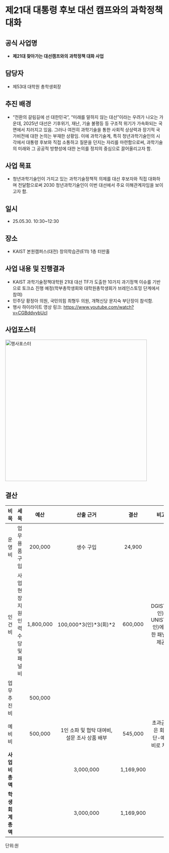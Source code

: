 제21대 대통령 후보 대선 캠프와의 과학정책대화
===

## 공식 사업명
- **제21대 찾아가는 대선캠프와의 과학정책 대화 사업**

## 담당자
- 제53대 대학원 총학생회장

## 추진 배경
- “전환의 갈림길에 선 대한민국”, “미래를 말하지 않는 대선”이라는 우려가 나오는 가운데, 2025년 대선은 기후위기, 재난, 기술 불평등 등 구조적 위기가 가속화되는 국면에서 치러지고 있음. 그러나 여전히 과학기술을 통한 사회적 상상력과 장기적 국가비전에 대한 논의는 부재한 상황임. 이에 과학기술계, 특히 청년과학기술인의 시각에서 대통령 후보와 직접 소통하고 질문을 던지는 자리를 마련함으로써, 과학기술의 미래와 그 공공적 방향성에 대한 논의를 정치의 중심으로 끌어올리고자 함.

## 사업 목표
- 청년과학기술인이 가지고 있는 과학기술정책적 의제를 대선 후보자와 직접 대화하며 전달함으로써 2030 청년과학기술인이 이번 대선에서 주요 이해관계자임을 보이고자 함.

## 일시
- 25.05.30. 10:30~12:30

## 장소
- KAIST 본원캠퍼스(대전) 창의학습관(E11) 1층 터만홀

## 사업 내용 및 진행결과
- KAIST 과학기술정책대학원 21대 대선 TF가 도출한 10가지 과기정책 이슈를 기반으로 토크쇼 진행 예정(학부총학생회와 대학원총학생회가 브레인스토밍 단계에서 참여)
- 민주당 황정아 의원, 국민의힘 최형두 의원, 개혁신당 문지숙 부단장이 참석함.
- 행사 하이라이트 영상 링크: https://www.youtube.com/watch?v=CGBddvybUcI

## 사업포스터
<img src="./대선행사포스터.jpg" width="450px" title="행사포스터"/> 


## 결산

| **비목**  |      **세목**       | **예산**  | **산출 근거** |**결산**|**비고**|
|:----------------:|:-----------------:|:-------:|:--------------------:|:-------:|:-------:|
|  운영비  | 업무용품 구입 | 200,000 |생수 구입| 24,900||
| 인건비  | 사업 현장 지원 인력 수당 및 패널비 | 1,800,000 | 100,000*3(인)*3(회)*2 | 600,000 | DGIST(1인), UNIST(2인)에 대한 패널비 제공 |
|  업무추진비  |  | 500,000 | |||
|  예비비  |  | 500,000 | 1인 소파 및 협탁 대여비, 설문 조사 상품 배부 | 545,000| 초과금액은 회장단-예비비로 처리|
|**사업비 총액**||| 3,000,000 |  1,169,900 ||
|**학생회계 총액**||| 3,000,000 |  1,169,900 ||


단위:원


  

